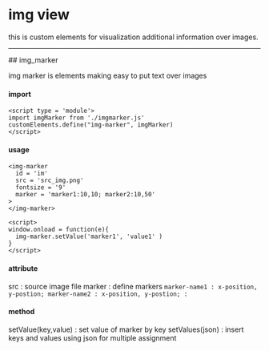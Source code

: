 # img view
this is custom elements for visualization additional information over images.

<hr>
## img_marker

img marker is elements making easy to put text over images

#### import
```
<script type = 'module'>
import imgMarker from './imgmarker.js'
customElements.define("img-marker", imgMarker)
</script>
```

#### usage
```
<img-marker
  id = 'im'
  src = 'src_img.png'
  fontsize = '9'
  marker = 'marker1:10,10; marker2:10,50'
>
</img-marker>

<script>
window.onload = function(e){
  img-marker.setValue('marker1', 'value1' )
}
</script>

```

#### attribute
src : source image file
marker : define markers
  `
  marker-name1 : x-position, y-postion;
  marker-name2 : x-position, y-postion;
  :
`

#### method
setValue(key,value) : set value of marker by key
setValues(json) : insert keys and values using json for multiple assignment
